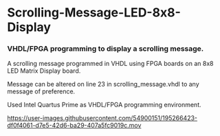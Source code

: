 # Scrolling-Message-LED-8x8-Display

### **VHDL/FPGA programming to display a scrolling message.**

A scrolling message programmed in VHDL using FPGA boards on an 8x8 LED Matrix Display board.

Message can be altered on line 23 in scrolling_message.vhdl to any message of preference.

Used Intel Quartus Prime as VHDL/FPGA programming environment. 

https://user-images.githubusercontent.com/54900151/195266423-df0f4061-d7e5-42d6-ba29-407a5fc9019c.mov
